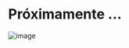 # Próximamente ...

![image](https://user-images.githubusercontent.com/91023374/198006016-c673110b-ce5e-40fb-a8a1-3e5bbdf66498.png)
